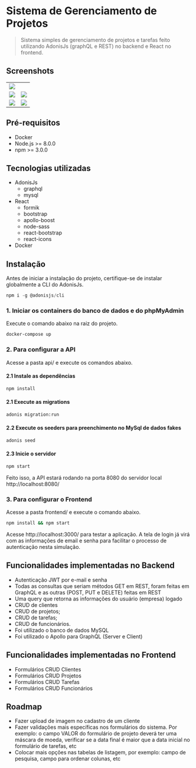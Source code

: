 # Sistema de Gerenciamento de Projetos

> Sistema simples de gerenciamento de projetos e tarefas feito utilizando AdonisJs (graphQL e REST) no backend e React no frontend.

## Screenshots
<table>
<tr>
<td colspan="2"><img src="https://i.ibb.co/s3JyQ25/Captura-de-tela-de-2020-05-04-19-30-12.png" /></td>
</tr>
<tr>
	<td><img src="https://i.ibb.co/jLnmhvp/Captura-de-tela-de-2020-05-04-19-31-31.png" /></td>
	<td><img src="https://i.ibb.co/gDg2dR3/Captura-de-tela-de-2020-05-04-19-31-43.png" /></td>
</tr>
<tr>
	<td><img src="https://i.ibb.co/DKH1kQY/Captura-de-tela-de-2020-05-04-19-32-02.png" /></td>
	<td><img src="https://i.ibb.co/j6nQffX/Captura-de-tela-de-2020-05-04-19-32-11.png" /></td>
</tr>
</table>

## Pré-requisitos
- Docker
- Node.js >= 8.0.0
- npm >= 3.0.0

## Tecnologias utilizadas
- AdonisJs
	- graphql
	- mysql
- React
	- formik
	- bootstrap
	- apollo-boost
	- node-sass
	- react-bootstrap
	- react-icons
- Docker


## Instalação

Antes de iniciar a instalação do projeto, certifique-se de instalar globalmente a CLI do AdonisJs.
```js
npm i -g @adonisjs/cli
```

### 1. Iniciar os containers do banco de dados e do phpMyAdmin
Execute o comando abaixo na raiz do projeto.
```bash
docker-compose up
```
### 2. Para configurar a API
Acesse a pasta api/ e execute os comandos abaixo.
#### 2.1 Instale as dependências
```bash
npm install
```
#### 2.1 Execute as migrations
```bash
adonis migration:run
```
#### 2.2 Execute os seeders para preenchimento no MySql de dados fakes
```bash
adonis seed
```
#### 2.3 Inicie o servidor
```bash
npm start
```
Feito isso, a API estará rodando na porta 8080 do servidor local http://localhost:8080/

### 3. Para configurar o Frontend
Acesse a pasta frontend/ e execute o comando abaixo.
```bash
npm install && npm start
```
Acesse http://localhost:3000/ para testar a aplicação. A tela de login já virá com as informações de email e senha para facilitar o processo de autenticação nesta simulação.

## Funcionalidades implementadas no Backend
- Autenticação JWT por e-mail e senha
- Todas as consultas que seriam métodos GET em REST,  foram feitas em GraphQL e as outras (POST, PUT e DELETE) feitas em REST
- Uma query que retorna as informações do usuário (empresa) logado
- CRUD de clientes
- CRUD de projetos;
- CRUD de tarefas;
- CRUD de funcionários.
- Foi utilizado o banco de dados MySQL
- Foi utilizado o Apollo para GraphQL (Server e Client)

## Funcionalidades implementadas no Frontend
- Formulários CRUD Clientes
- Formulários CRUD Projetos
- Formulários CRUD Tarefas
- Formulários CRUD Funcionários

## Roadmap
- Fazer upload de imagem no cadastro de um cliente
- Fazer validações mais específicas nos formulários do sistema. Por exemplo: o campo VALOR do formulário de projeto deverá ter uma máscara de moeda, verificar se a data final é maior que a data inicial no formulário de tarefas, etc
- Colocar mais opções nas tabelas de listagem, por exemplo: campo de pesquisa, campo para ordenar colunas, etc





